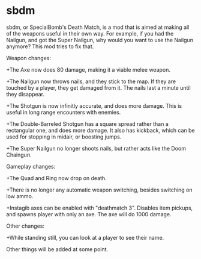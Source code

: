 # sbdm

sbdm, or SpecialBomb's Death Match, is a mod that is aimed at making all of the weapons useful in their own way.
For example, if you had the Nailgun, and got the Super Nailgun, why would you want to use the Nailgun anymore?
This mod tries to fix that.

Weapon changes:

+The Axe now does 80 damage, making it a viable melee weapon.

+The Nailgun now throws nails, and they stick to the map. If they are touched by a player, they get damaged from it. The nails last a minute until they disappear.

+The Shotgun is now infinitly accurate, and does more damage. This is useful in long range encounters with enemies.

+The Double-Barreled Shotgun has a square spread rather than a rectangular one, and does more damage. It also has kickback, which can be used for stopping in midair, or boosting jumps.

+The Super Nailgun no longer shoots nails, but rather acts like the Doom Chaingun.

Gameplay changes:

+The Quad and Ring now drop on death.

+There is no longer any automatic weapon switching, besides switching on low ammo.

+Instagib axes can be enabled with "deathmatch 3". Disables item pickups, and spawns player with only an axe. The axe will do 1000 damage.

Other changes:

+While standing still, you can look at a player to see their name.

Other things will be added at some point.
